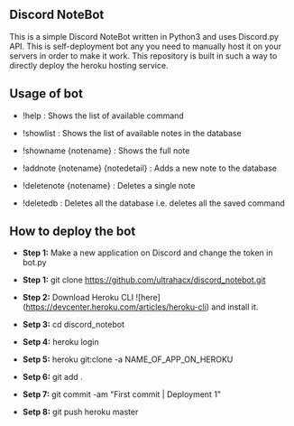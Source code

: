 ## Discord NoteBot

This is a simple Discord NoteBot written in Python3 and uses Discord.py API.
This is self-deployment bot any you need to manually host it on your servers in order to make it work.
This repository is built in such a way to directly deploy the heroku hosting service.

## Usage of bot 

- !help : Shows the list of available command

- !showlist : Shows the list of available notes in the database

- !showname {notename} : Shows the full note 

- !addnote {notename} {notedetail} : Adds a new note to the database

- !deletenote {notename} : Deletes a single note

- !deletedb : Deletes all the database i.e. deletes all the saved command 

## How to deploy the bot

* **Step 1:** Make a new application on Discord and change the token in bot.py 

* **Step 1:** git clone https://github.com/ultrahacx/discord_notebot.git

* **Step 2:** Download Heroku CLI ![here] (https://devcenter.heroku.com/articles/heroku-cli) and install it.

* **Setp 3:** cd discord_notebot

* **Setp 4:** heroku login

* **Setp 5:** heroku git:clone -a NAME_OF_APP_ON_HEROKU

* **Setp 6:** git add .

* **Setp 7:** git commit -am "First commit | Deployment 1"

* **Setp 8:** git push heroku master
